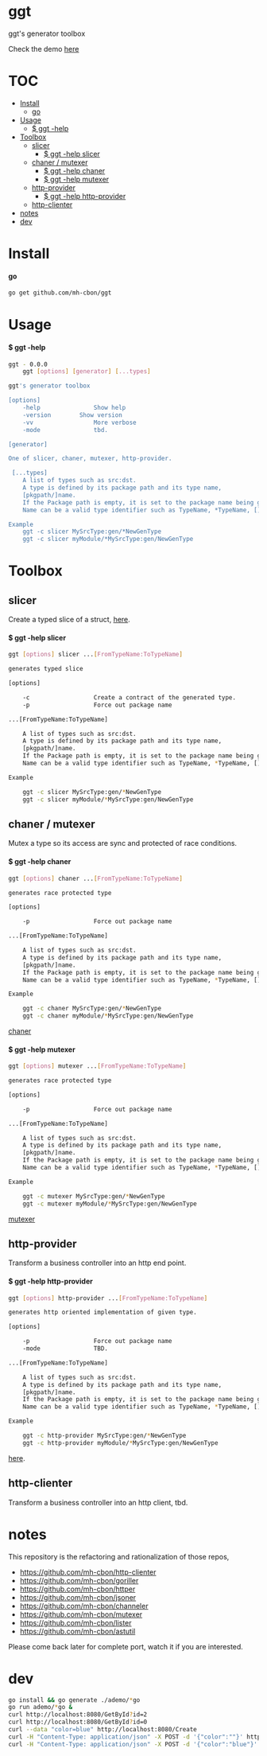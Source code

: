 # ggt

ggt's generator toolbox


Check the demo [here](https://github.com/mh-cbon/ggt/tree/master/ademo)

# TOC
- [Install](#install)
  - [go](#go)
- [Usage](#usage)
  - [$ ggt -help](#-ggt--help)
- [Toolbox](#toolbox)
  - [slicer](#slicer)
    - [$ ggt -help slicer](#-ggt--help-slicer)
  - [chaner / mutexer](#chaner--mutexer)
    - [$ ggt -help chaner](#-ggt--help-chaner)
    - [$ ggt -help mutexer](#-ggt--help-mutexer)
  - [http-provider](#http-provider)
    - [$ ggt -help http-provider](#-ggt--help-http-provider)
  - [http-clienter](#http-clienter)
- [notes](#notes)
- [dev](#dev)

# Install

#### go
```sh
go get github.com/mh-cbon/ggt
```

# Usage

#### $ ggt -help
```sh
ggt - 0.0.0
    ggt [options] [generator] [...types]

ggt's generator toolbox

[options]
	-help				Show help
	-version		Show version
	-vv					More verbose
	-mode				tbd.

[generator]

One of slicer, chaner, mutexer, http-provider.

 [...types]
 	A list of types such as src:dst.
 	A type is defined by its package path and its type name,
 	[pkgpath/]name.
 	If the Package path is empty, it is set to the package name being generated.
 	Name can be a valid type identifier such as TypeName, *TypeName, []TypeName

Example
 	ggt -c slicer MySrcType:gen/*NewGenType
 	ggt -c slicer myModule/*MySrcType:gen/NewGenType
```

# Toolbox

## slicer

Create a typed slice of a struct, [here](https://github.com/mh-cbon/ggt/tree/master/slicer).

#### $ ggt -help slicer
```sh
ggt [options] slicer ...[FromTypeName:ToTypeName]

generates typed slice

[options]

	-c					Create a contract of the generated type.
	-p					Force out package name

...[FromTypeName:ToTypeName]

	A list of types such as src:dst.
	A type is defined by its package path and its type name,
	[pkgpath/]name.
	If the Package path is empty, it is set to the package name being generated.
	Name can be a valid type identifier such as TypeName, *TypeName, []TypeName

Example

	ggt -c slicer MySrcType:gen/*NewGenType
	ggt -c slicer myModule/*MySrcType:gen/NewGenType
```

## chaner / mutexer

Mutex a type so its access are sync and protected of race conditions.

#### $ ggt -help chaner
```sh
ggt [options] chaner ...[FromTypeName:ToTypeName]

generates race protected type

[options]

	-p					Force out package name

...[FromTypeName:ToTypeName]

	A list of types such as src:dst.
	A type is defined by its package path and its type name,
	[pkgpath/]name.
	If the Package path is empty, it is set to the package name being generated.
	Name can be a valid type identifier such as TypeName, *TypeName, []TypeName

Example

	ggt -c chaner MySrcType:gen/*NewGenType
	ggt -c chaner myModule/*MySrcType:gen/NewGenType
```

[chaner](https://github.com/mh-cbon/ggt/tree/master/chaner)

#### $ ggt -help mutexer
```sh
ggt [options] mutexer ...[FromTypeName:ToTypeName]

generates race protected type

[options]

	-p					Force out package name

...[FromTypeName:ToTypeName]

	A list of types such as src:dst.
	A type is defined by its package path and its type name,
	[pkgpath/]name.
	If the Package path is empty, it is set to the package name being generated.
	Name can be a valid type identifier such as TypeName, *TypeName, []TypeName

Example

	ggt -c mutexer MySrcType:gen/*NewGenType
	ggt -c mutexer myModule/*MySrcType:gen/NewGenType
```

[mutexer](https://github.com/mh-cbon/ggt/tree/master/mutexer)

## http-provider

Transform a business controller into an http end point.

#### $ ggt -help http-provider
```sh
ggt [options] http-provider ...[FromTypeName:ToTypeName]

generates http oriented implementation of given type.

[options]

	-p					Force out package name
	-mode				TBD.

...[FromTypeName:ToTypeName]

	A list of types such as src:dst.
	A type is defined by its package path and its type name,
	[pkgpath/]name.
	If the Package path is empty, it is set to the package name being generated.
	Name can be a valid type identifier such as TypeName, *TypeName, []TypeName

Example

	ggt -c http-provider MySrcType:gen/*NewGenType
	ggt -c http-provider myModule/*MySrcType:gen/NewGenType
```

[here](https://github.com/mh-cbon/ggt/tree/master/http-provider).

## http-clienter

Transform a business controller into an http client, tbd.


# notes

This repository is the refactoring and rationalization of those repos,

- https://github.com/mh-cbon/http-clienter
- https://github.com/mh-cbon/goriller
- https://github.com/mh-cbon/httper
- https://github.com/mh-cbon/jsoner
- https://github.com/mh-cbon/channeler
- https://github.com/mh-cbon/mutexer
- https://github.com/mh-cbon/lister
- https://github.com/mh-cbon/astutil

Please come back later for complete port, watch it if you are interested.

# dev

```sh
go install && go generate ./ademo/*go
go run ademo/*go &
curl http://localhost:8080/GetById?id=2
curl http://localhost:8080/GetById?id=0
curl --data "color=blue" http://localhost:8080/Create
curl -H "Content-Type: application/json" -X POST -d '{"color":""}' http://localhost:8080/Create
curl -H "Content-Type: application/json" -X POST -d '{"color":"blue"}' http://localhost:8080/Create
```

